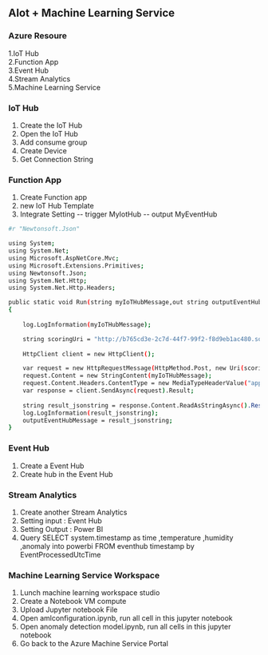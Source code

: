 
## AIot + Machine Learning Service

### Azure Resoure
1.IoT Hub  
2.Function App  
3.Event Hub  
4.Stream Analytics  
5.Machine Learning Service  
 
### IoT Hub

1. Create the IoT Hub  
2.	Open the IoT Hub  
3. Add consume group <yourname>  
4. Create Device  
4. Get Connection String  

### Function App
1. Create Function app
2. new IoT Hub Template
3. Integrate Setting
   -- trigger MyIotHub
   -- output MyEventHub

```bash
#r "Newtonsoft.Json"

using System;
using System.Net;
using Microsoft.AspNetCore.Mvc;
using Microsoft.Extensions.Primitives;
using Newtonsoft.Json;
using System.Net.Http;
using System.Net.Http.Headers;

public static void Run(string myIoTHubMessage,out string outputEventHubMessage, ILogger log)
{
       
    log.LogInformation(myIoTHubMessage);  

    string scoringUri = "http://b765cd3e-2c7d-44f7-99f2-f8d9eb1ac480.southcentralus.azurecontainer.io/score";
    
    HttpClient client = new HttpClient();

    var request = new HttpRequestMessage(HttpMethod.Post, new Uri(scoringUri));
    request.Content = new StringContent(myIoTHubMessage);
    request.Content.Headers.ContentType = new MediaTypeHeaderValue("application/json");
    var response = client.SendAsync(request).Result;
    
    string result_jsonstring = response.Content.ReadAsStringAsync().Result.ToString();
    log.LogInformation(result_jsonstring);
    outputEventHubMessage = result_jsonstring;
}
```

### Event Hub

1.	Create a Event Hub  
2.	Create hub in the Event Hub  

### Stream Analytics
1.	Create another Stream Analytics  
2.	Setting input : Event Hub  
3.	Setting Output : Power BI  
4.	Query 
SELECT
    system.timestamp as time
    ,temperature
    ,humidity
    ,anomaly
into powerbi
FROM
    eventhub timestamp by EventProcessedUtcTime

### Machine Learning Service Workspace
1.	Lunch machine learning workspace studio
2.	Create a Notebook VM compute
3.	Upload Jupyter notebook File
4.	Open amlconfiguration.ipynb, run all cell in this jupyter notebook
5.	Open anomaly detection model.ipynb, run all cells in this jupyter notebook
6.	Go back to the Azure Machine Service Portal


